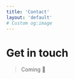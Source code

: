 ```yaml
---
title: 'Contact'
layout: 'default'
# Custom og:image
---
```


# Get in touch

> Coming :wave:

<!-- ::contact-form
---
fields:
  - type: 'text'
    name: 'name'
    label: 'Your name'
    required: true

  - type: 'email'
    name: 'email'
    label: 'Your email'
    required: true

  - type: 'text'
    name: 'subject'
    label: 'Subject'
    required: false

  - type: 'textarea'
    name: 'message'
    label: 'Message'
    required: true
---
:: -->
